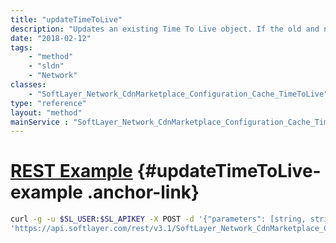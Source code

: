 ```yaml
---
title: "updateTimeToLive"
description: "Updates an existing Time To Live object. If the old and new inputs are equal, exits early. "
date: "2018-02-12"
tags:
    - "method"
    - "sldn"
    - "Network"
classes:
    - "SoftLayer_Network_CdnMarketplace_Configuration_Cache_TimeToLive"
type: "reference"
layout: "method"
mainService : "SoftLayer_Network_CdnMarketplace_Configuration_Cache_TimeToLive"
---
```


# [REST Example](#updateTimeToLive-example) <a href="/article/rest/"><i class="fas fa-question"></i></a> {#updateTimeToLive-example .anchor-link} 
```bash
curl -g -u $SL_USER:$SL_APIKEY -X POST -d '{"parameters": [string, string, string, string, string]}' \
'https://api.softlayer.com/rest/v3.1/SoftLayer_Network_CdnMarketplace_Configuration_Cache_TimeToLive/updateTimeToLive'
```
